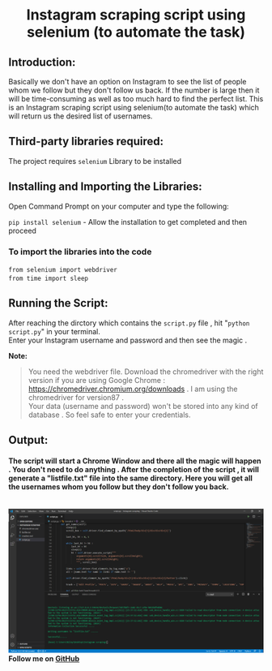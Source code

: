 # <p align = "center"> Instagram scraping script using selenium (to automate the task) </p>
## Introduction: 
Basically we don't have an option on Instagram to see the list of people whom we follow but they don't follow us back. If the number is large then it will be time-consuming as well as too much hard to find the perfect list. This is an Instagram scraping script using selenium(to automate the task) which will return us the desired list of usernames.
## Third-party libraries required:
The project requires `selenium` Library to be installed 
## Installing and Importing the Libraries:
Open Command Prompt on your computer and type the following:

`pip install selenium` - Allow the installation to get completed and then proceed <br>

### To import the libraries into the code
`from selenium import webdriver` <br>
`from time import sleep` <br>

## Running the Script:
After reaching the dirctory which contains the `script.py` file , hit "`python script.py`" in your terminal.<br>
Enter your Instagram username and password and then see the magic .


**Note:**
> You need the webdriver file. Download the chromedriver with the right version if you are using Google Chrome : https://chromedriver.chromium.org/downloads  . I am using the chromedriver for version87 .<br>
> Your data (username and password)  won't be stored into any kind of database . So feel safe to enter your credentials.

## Output:
#### The script will start a Chrome Window and there all the magic will happen . You don't need to do anything . After the completion of the script , it will generate a "listfile.txt" file into the same directory. Here you will get all the usernames whom you follow but they don't follow you back.<br><br>
<img src="Screenshot.png" width="700"><br>
**Follow me on <a href="https://github.com/Niloy-Sikdar-001">GitHub</a>**